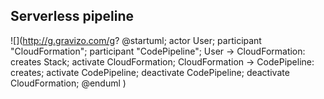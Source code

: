 ## Serverless pipeline

![](http://g.gravizo.com/g?
  @startuml;
  actor User;
  participant "CloudFormation";
  participant "CodePipeline";
  User -> CloudFormation: creates Stack;
  activate CloudFormation;
  CloudFormation -> CodePipeline: creates;
  activate CodePipeline;
  deactivate CodePipeline;
  deactivate CloudFormation;
  @enduml
)
